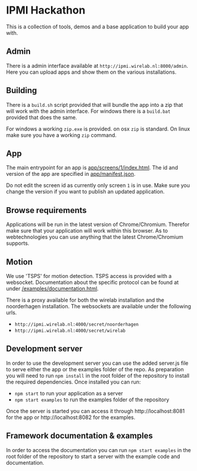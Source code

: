 IPMI Hackathon
=============

This is a collection of tools, demos and a base application to build your app with.

Admin
-----

There is a admin interface available at `http://ipmi.wirelab.nl:8000/admin`.
Here you can upload apps and show them on the various installations.

Building
--------

There is a `build.sh` script provided that will bundle the app into a zip that will work with the admin interface.
For windows there is a `build.bat` provided that does the same.

For windows a working `zip.exe` is provided. on osx `zip` is standard.
On linux make sure you have a working `zip` command.


App
---

The main entrypoint for an app is [app/screens/1/index.html](app/screens/1/index.html).
The id and version of the app are specified in [app/manifest.json](app/manifest.json).

Do not edit the screen id as currently only screen `1` is in use.
Make sure you change the version if you want to publish an updated application.

Browse requirements
-------------------

Applications will be run in the latest version of Chrome/Chromium. Therefor make sure that your application will work within this browser.
As to webtechnologies you can use anything that the latest Chrome/Chromium supports.

Motion
------

We use 'TSPS' for motion detection. TSPS access is provided with a websocket.
Documentation about the specific protocol can be found at under [/examples/documentation.html](/examples/documentation.html).

There is a proxy available for both the wirelab installation and the noorderhagen installation.
The websockets are available under the following urls.

- `http://ipmi.wirelab.nl:4000/secret/noorderhagen`
- `http://ipmi.wirelab.nl:4000/secret/wirelab`

Development server
------------------

In order to use the development server you can use the added server.js file to serve either 
the app or the examples folder of the repo.
As preparation you will need to run `npm install` in the root folder of the repository to install
the required dependencies. Once installed you can run:
* `npm start` to run your application as a server
* `npm start examples` to run the examples folder of the repository

Once the server is started you can access it through http://localhost:8081 for the app or http://localhost:8082 for the examples.

Framework documentation & examples
----------------------------------

In order to access the documentation you can run `npm start examples` in the root folder of the repository to
start a server with the example code and documentation.
